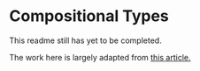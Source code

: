 # Compositional Types

This readme still has yet to be completed.

The work here is largely adapted from
[this article.](https://hydraz.semi.works/posts/2019-01-28.html)

